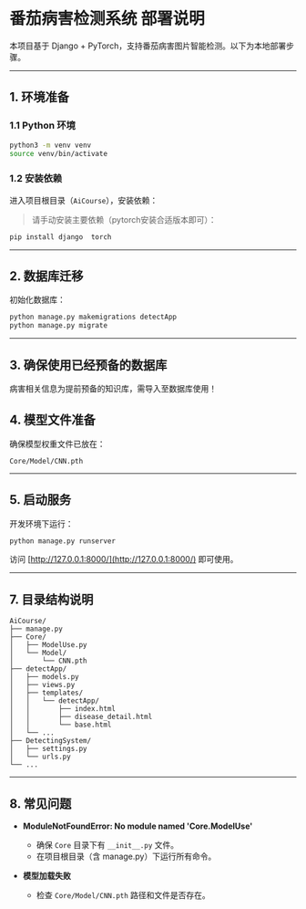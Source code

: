 # 番茄病害检测系统 部署说明

本项目基于 Django + PyTorch，支持番茄病害图片智能检测。以下为本地部署步骤。

---

## 1. 环境准备

### 1.1 Python 环境


```bash
python3 -m venv venv
source venv/bin/activate
```

### 1.2 安装依赖

进入项目根目录（`AiCourse`），安装依赖：

>请手动安装主要依赖（pytorch安装合适版本即可）：
```bash
pip install django  torch
```

---

## 2. 数据库迁移

初始化数据库：

```bash
python manage.py makemigrations detectApp
python manage.py migrate
```

---

## 3. 确保使用已经预备的数据库
病害相关信息为提前预备的知识库，需导入至数据库使用！


## 4. 模型文件准备

确保模型权重文件已放在：

```
Core/Model/CNN.pth
```

---

## 5. 启动服务

开发环境下运行：

```bash
python manage.py runserver
```

访问 [http://127.0.0.1:8000/](http://127.0.0.1:8000/) 即可使用。

---

## 7. 目录结构说明

```
AiCourse/
├── manage.py
├── Core/
│   ├── ModelUse.py
│   └── Model/
│       └── CNN.pth
├── detectApp/
│   ├── models.py
│   ├── views.py
│   ├── templates/
│   │   └── detectApp/
│   │       ├── index.html
│   │       ├── disease_detail.html
│   │       └── base.html
│   └── ...
├── DetectingSystem/
│   ├── settings.py
│   └── urls.py
└── ...
```

---

## 8. 常见问题

- **ModuleNotFoundError: No module named 'Core.ModelUse'**
  - 确保 `Core` 目录下有 `__init__.py` 文件。
  - 在项目根目录（含 manage.py）下运行所有命令。

- **模型加载失败**
  - 检查 `Core/Model/CNN.pth` 路径和文件是否存在。


